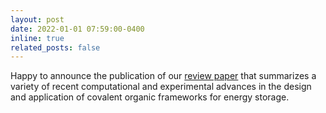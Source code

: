 ```yaml
---
layout: post
date: 2022-01-01 07:59:00-0400
inline: true
related_posts: false
---
```


Happy to announce the publication of our [review paper](https://onlinelibrary.wiley.com/journal/25673165) that summarizes a variety of recent computational and experimental advances in the design and application of covalent organic frameworks for energy storage. 
